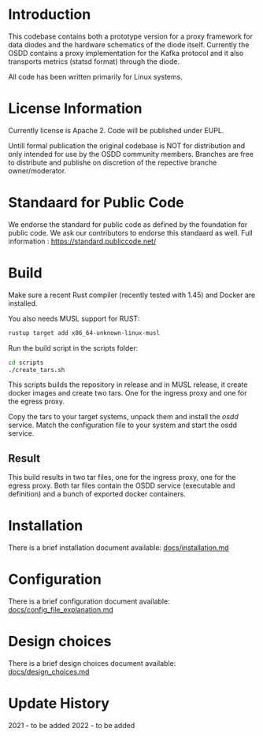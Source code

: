 # Introduction

This codebase contains both a prototype version for a proxy framework for data diodes and the hardware schematics of the diode itself. Currently the OSDD contains a proxy implementation for the Kafka protocol and it also transports metrics (statsd format) through the diode.

All code has been written primarily for Linux systems. 

# License Information

Currently license is Apache 2. Code will be published under EUPL. 

Untill formal publication the original codebase is NOT for distribution and only intended for use by the OSDD community members. 
Branches are free to distribute and publishe on discretion of the repective branche owner/moderator.

# Standaard for Public Code

We endorse the standard for public code as defined by the foundation for public code. We ask our contributors to endorse this standaard as well.
Full information : https://standard.publiccode.net/

# Build
Make sure a recent Rust compiler (recently tested with 1.45) and Docker are installed.

You also needs MUSL support for RUST: 
```sh
rustup target add x86_64-unknown-linux-musl
```

Run the build script in the scripts folder:
```sh
cd scripts
./create_tars.sh
```

This scripts builds the repository in release and in MUSL release, it create docker images and create two tars. One for the ingress proxy and one for the egress proxy.

Copy the tars to your target systems, unpack them and install the *osdd* service. Match the configuration file to your system and start the osdd service.

## Result
This build results in two tar files, one for the ingress proxy, one for the egress proxy. Both tar files contain the OSDD service (executable and definition) and a bunch of exported docker containers. 

# Installation
There is a brief installation document available:
[docs/installation.md](docs/installation.md)

# Configuration
There is a brief configuration document available:
[docs/config_file_explanation.md](docs/config_file_explanation.md)

# Design choices
There is a brief design choices document available:
[docs/design_choices.md](docs/design_choices.md)

# Update History
2021 - to be added
2022 - to be added
